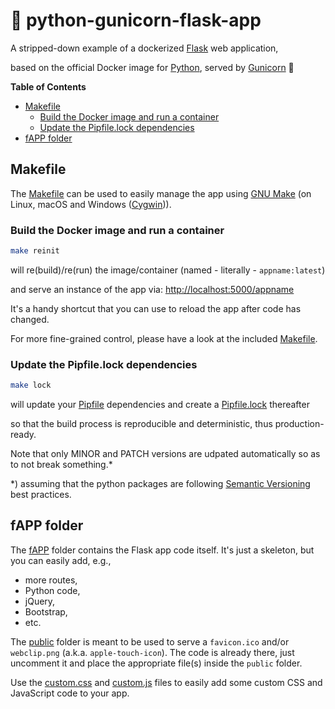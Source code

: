 # :snake: python-gunicorn-flask-app

A stripped-down example of a dockerized [Flask](https://flask.palletsprojects.com/en/2.2.x/) web application,

based on the official Docker image for [Python](https://hub.docker.com/_/python), served by [Gunicorn](https://gunicorn.org/) :unicorn:

**Table of Contents**

- [Makefile](#makefile)
  - [Build the Docker image and run a container](#build-the-docker-image-and-run-a-container)
  - [Update the Pipfile.lock dependencies](#update-the-pipfilelock-dependencies)
- [fAPP folder](#fapp-folder)

## Makefile

The [Makefile](Makefile) can be used to easily manage the app using [GNU Make](https://www.gnu.org/software/make/) (on Linux, macOS and Windows ([Cygwin](https://www.cygwin.com/))).

### Build the Docker image and run a container

```sh
make reinit
```

will re(build)/re(run) the image/container (named - literally - `appname:latest`)

and serve an instance of the app via: [http://localhost:5000/appname](http://localhost:5000/appname)

It's a handy shortcut that you can use to reload the app after code has changed.

For more fine-grained control, please have a look at the included [Makefile](Makefile).

### Update the Pipfile.lock dependencies

```sh
make lock
```

will update your [Pipfile](Pipfile) dependencies and create a [Pipfile.lock](Pipfile.lock) thereafter

so that the build process is reproducible and deterministic, thus production-ready.

Note that only MINOR and PATCH versions are udpated automatically so as to not break something.\*

\*) assuming that the python packages are following [Semantic Versioning](https://semver.org/) best practices.

## fAPP folder

The [fAPP](fAPP) folder contains the Flask app code itself. It's just a skeleton, but you can easily add, e.g.,
- more routes,
- Python code,
- jQuery,
- Bootstrap,
- etc.

The [public](fAPP/public) folder is meant to be used to serve a `favicon.ico` and/or `webclip.png` (a.k.a. `apple-touch-icon`). The code is already there, just uncomment it and place the appropriate file(s) inside the `public` folder.

<!-- textlint-disable -->
Use the [custom.css](fAPP/static/custom.css) and [custom.js](fAPP/static/custom.js) files to easily add some custom CSS and JavaScript code to your app.
<!-- textlint-enable -->
